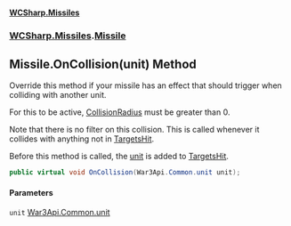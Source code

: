 #### [WCSharp.Missiles](index.md 'index')
### [WCSharp.Missiles](WCSharp.Missiles.md 'WCSharp.Missiles').[Missile](WCSharp.Missiles.Missile.md 'WCSharp.Missiles.Missile')

## Missile.OnCollision(unit) Method

  
Override this method if your missile has an effect that should trigger when colliding with another unit.  
  
For this to be active, [CollisionRadius](WCSharp.Missiles.Missile.CollisionRadius.md 'WCSharp.Missiles.Missile.CollisionRadius') must be greater than 0.  
  
Note that there is no filter on this collision. This is called whenever it collides with anything not in [TargetsHit](WCSharp.Missiles.Missile.TargetsHit.md 'WCSharp.Missiles.Missile.TargetsHit').  
  
Before this method is called, the [unit](WCSharp.Missiles.Missile.OnCollision(War3Api.Common.unit).md#WCSharp.Missiles.Missile.OnCollision(War3Api.Common.unit).unit 'WCSharp.Missiles.Missile.OnCollision(War3Api.Common.unit).unit') is added to [TargetsHit](WCSharp.Missiles.Missile.TargetsHit.md 'WCSharp.Missiles.Missile.TargetsHit').

```csharp
public virtual void OnCollision(War3Api.Common.unit unit);
```
#### Parameters

<a name='WCSharp.Missiles.Missile.OnCollision(War3Api.Common.unit).unit'></a>

`unit` [War3Api.Common.unit](https://docs.microsoft.com/en-us/dotnet/api/War3Api.Common.unit 'War3Api.Common.unit')
